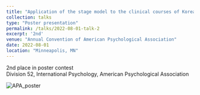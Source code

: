 ```yaml
---
title: "Application of the stage model to the clinical courses of Korean patients with bipolar disorders"
collection: talks
type: "Poster presentation"
permalink: /talks/2022-08-01-talk-2
excerpt: '2nd'
venue: "Annual Convention of American Psychological Association"
date: 2022-08-01
location: "Minneapolis, MN"
---
```


2nd place in poster contest<br>
Division 52, International Psychology, American Psychological Association<br>

![APA_poster](../images/2022-08-01-talk-2/APA_poster.png)
